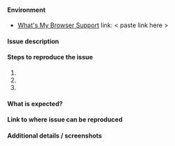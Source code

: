 <!-- Please use this template to help us answer your question faster! -->

#### Environment

<!-- If you have privacy concerns about using What's My Browser, at least copy and paste the contents and remove your IP address -->
- [What's My Browser Support](https://www.whatsmybrowser.org/) link: < paste link here >

#### Issue description
<!-- Replace this comment with a short explanation of what is going on -->

#### Steps to reproduce the issue

1.  
2.  
3.  

#### What is expected?
<!-- Give us an explanation of what should be happening -->

#### Link to where issue can be reproduced
<!-- Please provide a link to the page -->

#### Additional details / screenshots
<!-- Screenshots, console output, logs, etc are extremely helpful -->
